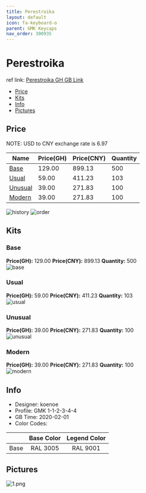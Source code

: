 ```yaml
---
title: Perestroika 
layout: default
icon: fa-keyboard-o
parent: GMK Keycaps
nav_order: 300935
---
```


# Perestroika 

ref link: [Perestroika GH GB Link](https://geekhack.org/index.php?topic=104415.0)  
* [Price](#price)  
* [Kits](#kits)  
* [Info](#info)  
* [Pictures](#pictures)  


## Price  

NOTE: USD to CNY exchange rate is 6.97

| Name          | Price(GH)    |  Price(CNY) | Quantity |
| ------------- | ------------ |  ---------- | -------- |
|[Base](#base)|129.00|899.13|500|
|[Usual](#usual)|59.00|411.23|103|
|[Unusual](#unusual)|39.00|271.83|100|
|[Modern](#modern)|39.00|271.83|100|

<img src="{{ 'assets/images/gmk-keycaps/perestroika/history.png' | relative_url }}" alt="history" class="image featured">
<img src="{{ 'assets/images/gmk-keycaps/perestroika/order.png' | relative_url }}" alt="order" class="image featured">

## Kits  
### Base  
**Price(GH):** 129.00    **Price(CNY):** 899.13    **Quantity:** 500  
<img src="{{ 'assets/images/gmk-keycaps/perestroika/kits_pics/base.png' | relative_url }}" alt="base" class="image featured">

### Usual  
**Price(GH):** 59.00    **Price(CNY):** 411.23    **Quantity:** 103  
<img src="{{ 'assets/images/gmk-keycaps/perestroika/kits_pics/usual.png' | relative_url }}" alt="usual" class="image featured">

### Unusual  
**Price(GH):** 39.00    **Price(CNY):** 271.83    **Quantity:** 100  
<img src="{{ 'assets/images/gmk-keycaps/perestroika/kits_pics/unusual.png' | relative_url }}" alt="unusual" class="image featured">

### Modern  
**Price(GH):** 39.00    **Price(CNY):** 271.83    **Quantity:** 100  
<img src="{{ 'assets/images/gmk-keycaps/perestroika/kits_pics/modern.png' | relative_url }}" alt="modern" class="image featured">


## Info  
* Designer: koenoe  
* Profile: GMK 1-1-2-3-4-4  
* GB Time: 2020-02-01  
* Color Codes:  

| |Base Color     | Legend Color
| :-------------: | :-------------: | :------------:
|Base|RAL 3005|RAL 9001


## Pictures  
<img src="{{ 'assets/images/gmk-keycaps/perestroika/rendering_pics/1.png' | relative_url }}" alt="1.png" class="image featured">

